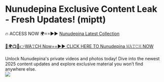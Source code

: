 # Nunudepina Exclusive Content Leak - Fresh Updates! (miptt)

🔥 ACCESS NOW 🌍==►► <a href="https://tinyurl.com/yc657z5k" rel="nofollow">Nunudepina Latest Collection</a>
<br><br>
[🔴🌍📺📱👉WA𝚃CH Now==►► CLICK HERE TO Nunudepina 𝚆𝙰𝚃𝙲𝙷 NOW](https://tinyurl.com/yc657z5k)
<br><br>
Unlock Nunudepina's private videos and photos today! Dive into the newest 2025 content updates and explore exclusive material you won’t find anywhere else.
<br>
<a href="https://tinyurl.com/yc657z5k" rel="nofollow" data-target="animated-image.originalLink"><img src="https://camo.githubusercontent.com/8a4f000d20f83aca3bf7ec5f350d767afa0574a8a352519fd8cfa583a6f93a33/68747470733a2f2f692e696d6775722e636f6d2f644a486b345a712e676966" data-canonical-src="https://i.imgur.com/dJHk4Zq.gif" style="max-width: 100%; display: inline-block;" data-target="animated-image.originalImage"></a>
<br>

